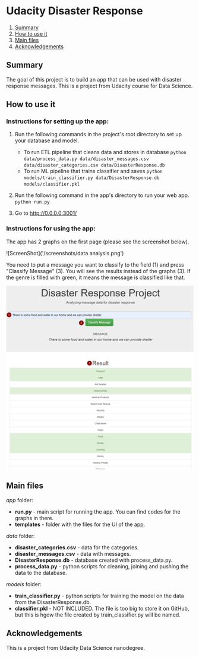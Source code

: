 # Udacity Disaster Response

1. [Summary](#summary)
2. [How to use it](#how-to-use-it)
3. [Main files](#main-files)
6. [Acknowledgements](#acknowledgements)

## Summary

The goal of this project is to build an app that can be used with disaster response messages. This is a project from Udacity course for Data Science.

## How to use it

### Instructions for setting up the app:

1. Run the following commands in the project's root directory to set up your database and model.

    - To run ETL pipeline that cleans data and stores in database
        `python data/process_data.py data/disaster_messages.csv data/disaster_categories.csv data/DisasterResponse.db`
    - To run ML pipeline that trains classifier and saves
        `python models/train_classifier.py data/DisasterResponse.db models/classifier.pkl`

2. Run the following command in the app's directory to run your web app.
    `python run.py`

3. Go to http://0.0.0.0:3001/

### Instructions for using the app:

The app has 2 graphs on the first page (please see the screenshot below).

![ScreenShot]('/screenshots/data analysis.png')

You need to put a message you want to classify to the field (1) and press "Classify Message" (3). You will see the results instead of the graphs (3). If the genre is filled with green, it means the message is classified like that.

![ScreenShot](/screenshots/messages.png)

## Main files

*app* folder:

- **run.py** - main script for running the app. You can find codes for the graphs in there.
- **templates** - folder with the files for the UI of the app.

*data* folder:

- **disaster_categories.csv** - data for the categories.
- **disaster_messages.csv** - data with messages.
- **DisasterResponse.db** - database created with process_data.py.
- **process_data.py** - python scripts for cleaning, joining and pushing the data to the database.

*models* folder:

- **train_classifier.py** - python scripts for training the model on the data from the DisasterResponse.db. 
- **classifier.pkl** - NOT INCLUDED. The file is too big to store it on GitHub, but this is hgow the file created by train_classifier.py will be named.

## Acknowledgements

This is a project from Udacity Data Science nanodegree.